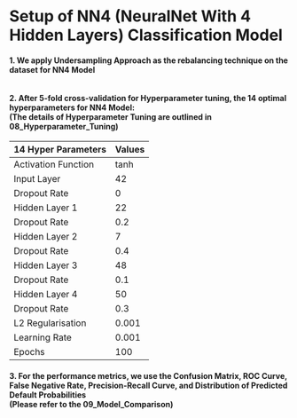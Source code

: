 # Setup of NN4 (NeuralNet With 4 Hidden Layers) Classification Model
#### 1. We apply Undersampling Approach as the rebalancing technique on the dataset for NN4 Model <br><br><br> 2. After 5-fold cross-validation for Hyperparameter tuning, the 14 optimal hyperparameters for NN4 Model: <br> (The details of Hyperparameter Tuning are outlined in 08_Hyperparameter_Tuning)

| 14 Hyper Parameters  | Values |
|----------------------|--------|
| Activation Function  | tanh   |
| Input Layer          | 42     |
| Dropout Rate         | 0      |
| Hidden Layer 1       | 22     |
| Dropout Rate         | 0.2    |
| Hidden Layer 2       | 7      |
| Dropout Rate         | 0.4    |
| Hidden Layer 3       | 48     |
| Dropout Rate         | 0.1    |
| Hidden Layer 4       | 50     |
| Dropout Rate         | 0.3    |
| L2 Regularisation    | 0.001  |
| Learning Rate        | 0.001  |
| Epochs               | 100    |    

#### 3. For the performance metrics, we use the Confusion Matrix, ROC Curve, False Negative Rate, Precision-Recall Curve, and Distribution of Predicted Default Probabilities <br> (Please refer to the 09_Model_Comparison)

